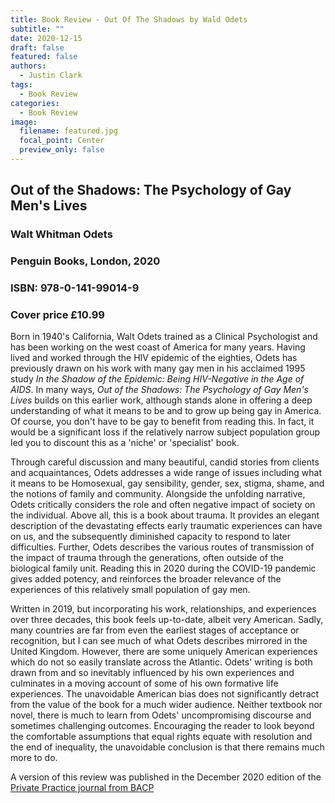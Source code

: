 ```yaml
---
title: Book Review - Out Of The Shadows by Wald Odets
subtitle: ""
date: 2020-12-15
draft: false
featured: false
authors:
  - Justin Clark
tags:
  - Book Review
categories:
  - Book Review
image:
  filename: featured.jpg
  focal_point: Center
  preview_only: false
---
```


## Out of the Shadows: The Psychology of Gay Men's Lives
### Walt Whitman Odets
### Penguin Books, London, 2020
### ISBN: 978-0-141-99014-9
### Cover price £10.99

Born in 1940's California, Walt Odets trained as a Clinical Psychologist and has been working on the west coast of America for many years.  Having lived and worked through the HIV epidemic of the eighties, Odets has previously drawn on his work with many gay men in his acclaimed 1995 study _In the Shadow of the Epidemic: Being HIV-Negative in the Age of AIDS_.  In many ways, _Out of the Shadows: The Psychology of Gay Men's Lives_ builds on this earlier work, although stands alone in offering a deep understanding of what it means to be and to grow up being gay in America.  Of course, you don't have to be gay to benefit from reading this.  In fact, it would be a significant loss if the relatively narrow subject population group led you to discount this as a 'niche' or 'specialist' book.

Through careful discussion and many beautiful, candid stories from clients and acquaintances, Odets addresses a wide range of issues including what it means to be Homosexual, gay sensibility, gender, sex, stigma, shame, and the notions of family and community.  Alongside the unfolding narrative, Odets critically considers the role and often negative impact of society on the individual.  Above all, this is a book about trauma.  It provides an elegant description of the devastating effects early traumatic experiences can have on us, and the subsequently diminished capacity to respond to later difficulties.  Further, Odets describes the various routes of transmission of the impact of trauma through the generations, often outside of the biological family unit.  Reading this in 2020 during the COVID-19 pandemic gives added potency, and reinforces the broader relevance of the experiences of this relatively small population of gay men.

Written in 2019, but incorporating his work, relationships, and experiences over three decades, this book feels up-to-date, albeit very American.  Sadly, many countries are far from even the earliest stages of acceptance or recognition, but I can see much of what Odets describes mirrored in the United Kingdom.  However, there are some uniquely American experiences which do not so easily translate across the Atlantic. Odets' writing is both drawn from and so inevitably influenced by his own experiences and culminates in a moving account of some of his own formative life experiences.  The unavoidable American bias does not significantly detract from the value of the book for a much wider audience.  Neither textbook nor novel, there is much to learn from Odets' uncompromising discourse and sometimes challenging outcomes.  Encouraging the reader to look beyond the comfortable assumptions that equal rights equate with resolution and the end of inequality, the unavoidable conclusion is that there remains much more to do.

A version of this review was published in the December 2020 edition of the [Private Practice journal from BACP](https://www.bacp.co.uk/bacp-divisions/bacp-private-practice/)
